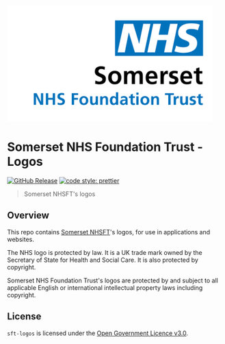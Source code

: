<a href="https://www.somersetft.nhs.uk/">
	<img alttext="Somerset NHSFT logo" src="https://github.com/Fdawgs/sft-logos/raw/HEAD/images/sft-nhsft-logo-right-aligned-transparent-background.png" width="480" />
</a>

# Somerset NHS Foundation Trust - Logos

[![GitHub Release](https://img.shields.io/github/release/Fdawgs/sft-logos.svg)](https://github.com/Fdawgs/sft-logos/releases/latest/)
[![code style: prettier](https://img.shields.io/badge/code_style-prettier-ff69b4.svg?style=flat)](https://github.com/prettier/prettier)

> Somerset NHSFT's logos

## Overview

This repo contains [Somerset NHSFT](https://www.somersetft.nhs.uk/)'s logos, for use in applications and websites.

The NHS logo is protected by law. It is a UK trade mark owned by the Secretary of State for Health and Social Care. It is also protected by copyright.

Somerset NHS Foundation Trust's logos are protected by and subject to all applicable English or international intellectual property laws including copyright.

## License

`sft-logos` is licensed under the [Open Government Licence v3.0](./LICENSE).
